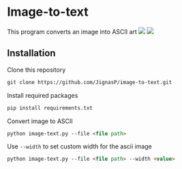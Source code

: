 # Image-to-text
This program converts an image into ASCII art
![](https://raw.githubusercontent.com/JignasP/image-to-text/main/sadlinus.jpg)
![](https://raw.githubusercontent.com/JignasP/image-to-text/main/ascii_sadlinus.jpg)


## Installation 

Clone this repository
```markdown
git clone https://github.com/JignasP/image-to-text.git
```
Install required packages
```markdown
pip install requirements.txt
```
Convert image to ASCII
```markdown
python image-text.py --file <file path>
```

Use `--width` to set custom width for the ascii image
```markdown
python image-text.py --file <file path> --width <value>
```
